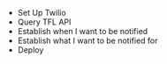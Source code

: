 - Set Up Twilio
- Query TFL API
- Establish when I want to be notified
- Establish what I want to be notified for
- Deploy